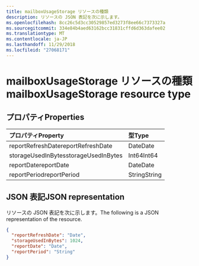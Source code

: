 ```yaml
---
title: mailboxUsageStorage リソースの種類
description: リソースの JSON 表記を次に示します。
ms.openlocfilehash: 8cc26c5d3cc30529857ed3273f8ee66c7373327a
ms.sourcegitcommit: 334e84b4aed63162bcc31831cffd6d363dafee02
ms.translationtype: MT
ms.contentlocale: ja-JP
ms.lasthandoff: 11/29/2018
ms.locfileid: "27068171"
---
```

# <a name="mailboxusagestorage-resource-type"></a><span data-ttu-id="b5874-103">mailboxUsageStorage リソースの種類</span><span class="sxs-lookup"><span data-stu-id="b5874-103">mailboxUsageStorage resource type</span></span>

## <a name="properties"></a><span data-ttu-id="b5874-104">プロパティ</span><span class="sxs-lookup"><span data-stu-id="b5874-104">Properties</span></span>

| <span data-ttu-id="b5874-105">プロパティ</span><span class="sxs-lookup"><span data-stu-id="b5874-105">Property</span></span>           | <span data-ttu-id="b5874-106">型</span><span class="sxs-lookup"><span data-stu-id="b5874-106">Type</span></span>   |
| :----------------- | :----- |
| <span data-ttu-id="b5874-107">reportRefreshDate</span><span class="sxs-lookup"><span data-stu-id="b5874-107">reportRefreshDate</span></span>  | <span data-ttu-id="b5874-108">Date</span><span class="sxs-lookup"><span data-stu-id="b5874-108">Date</span></span>   |
| <span data-ttu-id="b5874-109">storageUsedInBytes</span><span class="sxs-lookup"><span data-stu-id="b5874-109">storageUsedInBytes</span></span> | <span data-ttu-id="b5874-110">Int64</span><span class="sxs-lookup"><span data-stu-id="b5874-110">Int64</span></span>  |
| <span data-ttu-id="b5874-111">reportDate</span><span class="sxs-lookup"><span data-stu-id="b5874-111">reportDate</span></span>         | <span data-ttu-id="b5874-112">Date</span><span class="sxs-lookup"><span data-stu-id="b5874-112">Date</span></span>   |
| <span data-ttu-id="b5874-113">reportPeriod</span><span class="sxs-lookup"><span data-stu-id="b5874-113">reportPeriod</span></span>       | <span data-ttu-id="b5874-114">String</span><span class="sxs-lookup"><span data-stu-id="b5874-114">String</span></span> |

## <a name="json-representation"></a><span data-ttu-id="b5874-115">JSON 表記</span><span class="sxs-lookup"><span data-stu-id="b5874-115">JSON representation</span></span>

<span data-ttu-id="b5874-116">リソースの JSON 表記を次に示します。</span><span class="sxs-lookup"><span data-stu-id="b5874-116">The following is a JSON representation of the resource.</span></span>

<!-- {
  "blockType": "resource",
  "@odata.type": "microsoft.graph.mailboxUsageStorage"
} -->

```json
{
  "reportRefreshDate": "Date", 
  "storageUsedInBytes": 1024, 
  "reportDate": "Date", 
  "reportPeriod": "String"
}
```
